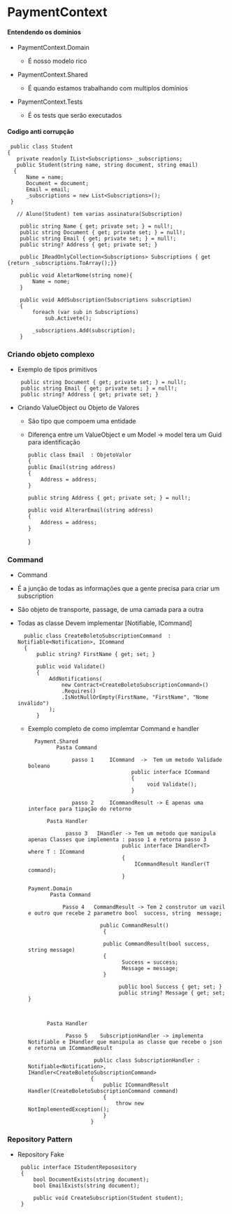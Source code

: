 # PaymentContext

  #### Entendendo os domínios
    
  - PaymentContext.Domain
    
      - É nosso modelo rico
      
  - PaymentContext.Shared
    
      - É quando estamos trabalhando com multiplos domínios
      
  - PaymentContext.Tests
    
      - É os tests que serão executados
      

  #### Codigo anti corrupção
  
     public class Student
    {   
       private readonly IList<Subscriptions> _subscriptions;
       public Student(string name, string document, string email)
      {
          Name = name;
          Document = document;
          Email = email;
          _subscriptions = new List<Subscriptions>();
     }

       // Aluno(Student) tem varias assinatura(Subscription)

        public string Name { get; private set; } = null!;
        public string Document { get; private set; } = null!;
        public string Email { get; private set; } = null!;
        public string? Address { get; private set; }

        public IReadOnlyCollection<Subscriptions> Subscriptions { get {return _subscriptions.ToArray();}}

        public void AletarNome(string nome){
            Name = nome;
        }

        public void AddSubscription(Subscriptions subscription)
        {
            foreach (var sub in Subscriptions)
                sub.Activete();

            _subscriptions.Add(subscription);
        }
        
  ### Criando objeto complexo 
    
   - Exemplo de tipos primitivos
    
          public string Document { get; private set; } = null!;
          public string Email { get; private set; } = null!;
          public string? Address { get; private set; }
  
  - Criando ValueObject ou Objeto de Valores
    - São tipo que compoem uma entidade
    - Diferença entre um ValueObject e um Model -> model tera um Guid para identificação 
    
          public class Email  : ObjetoValor
          {
          public Email(string address)
          {
              Address = address;
          }

          public string Address { get; private set; } = null!;

          public void AlterarEmail(string address)
          {
              Address = address;
          }
      }
      

  ### Command
  
  - Command 
  - É a junção de todas as informações que a gente precisa para criar um subscription
  - São objeto de transporte, passage, de uma camada para a outra 
  - Todas as classe Devem implementar [Notifiable<Notification>, ICommand]
  
          public class CreateBoletoSubscriptionCommand  : Notifiable<Notification>, ICommand
          {   
              public string? FirstName { get; set; }
 
              public void Validate()
              {
                  AddNotifications(
                      new Contract<CreateBoletoSubscriptionCommand>()
                      .Requires()
                      .IsNotNullOrEmpty(FirstName, "FirstName", "Nome inválido")
                  );
              }
 
    - Exemplo completo de como implemtar Command e handler
      
            Payment.Shared
                   Pasta Command

                        passo 1 	ICommand  ->  Tem um metodo Validade boleano
                                           public interface ICommand 
                                           {
                                                void Validate();
                                           }

                        passo 2 	ICommandResult -> É apenas uma interface para tipação do retorno

                Pasta Handler

                      passo 3 	IHandler -> Tem um metodo que manipula apenas Classes que implementa : passo 1 e retorna passo 3
                                        public interface IHandler<T> where T : ICommand
                                        {   
                                            ICommandResult Handler(T command);
                                        }

          Payment.Domain
                 Pasta Command

                     Passo 4   CommandResult -> Tem 2 construtor um vazil e outro que recebe 2 parametro bool  success, string  message;
                                                     
                                 public CommandResult()
                                  {

                                  public CommandResult(bool success, string message)
                                  {
                                        Success = success;
                                        Message = message;
                                  }

                                       public bool Success { get; set; }
                                       public string? Message { get; set; }
                                      


                Pasta Handler

                      Passo 5	 SubscriptionHandler -> implementa Notifiable e IHandler que manipula as classe que recebe o json e retorna um ICommandResult
                      
                               public class SubscriptionHandler : Notifiable<Notification>, IHandler<CreateBoletoSubscriptionCommand>
                              {
                                  public ICommandResult Handler(CreateBoletoSubscriptionCommand command)
                                  {
                                      throw new NotImplementedException();
                                  }
                              }

  
   ### Repository Pattern
   
   - Repository Fake
   
          public interface IStudentReposository
          {
              bool DocumentExists(string document);
              bool EmailExists(string document);

              public void CreateSubscription(Student student);
          }
